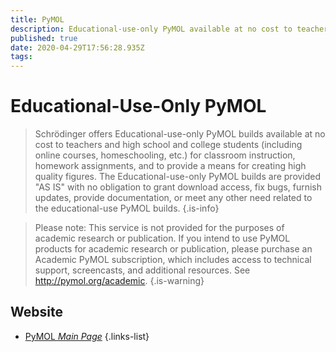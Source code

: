 ```yaml
---
title: PyMOL
description: Educational-use-only PyMOL available at no cost to teachers and high school and college students (including online courses, homeschooling, etc.) for classroom instruction, homework assignments, and to provide a means for creating high quality figures.
published: true
date: 2020-04-29T17:56:28.935Z
tags: 
---
```


# Educational-Use-Only PyMOL

> Schrödinger offers Educational-use-only PyMOL builds available at no cost to teachers and high school and college students (including online courses, homeschooling, etc.) for classroom instruction, homework assignments, and to provide a means for creating high quality figures. 
&NewLine;
The Educational-use-only PyMOL builds are provided "AS IS" with no obligation to grant download access, fix bugs, furnish updates, provide documentation, or meet any other need related to the educational-use PyMOL builds.
{.is-info}

> Please note: This service is not provided for the purposes of academic research or publication. If you intend to use PyMOL products for academic research or publication, please purchase an Academic PyMOL subscription, which includes access to technical support, screencasts, and additional resources. See http://pymol.org/academic.
{.is-warning}

## Website 

- [PyMOL *Main Page*](http://pymol.org/edu/?q=educational/)
 {.links-list}

 